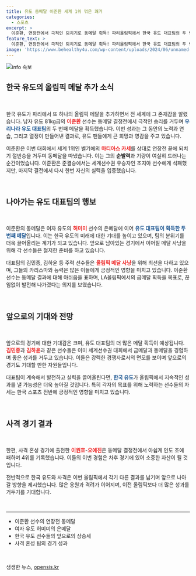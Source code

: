 ```yaml
---
title: 유도 동메달 이준환 세계 1위 꺾은 쾌거
categories:
  - 스포츠
excerpt: >
  이준환, 연장전에서 극적인 되치기로 동메달 획득! 파리올림픽에서 한국 유도 대표팀의 두 번째 메달, 이후 금메달 도전에 대한 포부가 주목받고 있다.
feature_text: >
  이준환, 연장전에서 극적인 되치기로 동메달 획득! 파리올림픽에서 한국 유도 대표팀의 두 번째 메달, 이후 금메달 도전에 대한 포부가 주목받고 있다.
image: 'https://www.behealthy4u.com/wp-content/uploads/2024/06/unnamed-file.png'
---
```


<p><img src="https://www.behealthy4u.com/wp-content/uploads/2024/06/unnamed-file.png" alt="info 속보" /></p>

<h2 data-ke-size="size26">한국 유도의 올림픽 메달 추가 소식</h2>

<p data-ke-size="size16">&nbsp;</p>

<p data-ke-size="size16">한국 유도가 파리에서 또 하나의 올림픽 메달을 추가하면서 전 세계에 그 존재감을 알렸습니다. 남자 유도 81kg급의 <b><span style="color: #ee2323;">이준환</span></b> 선수는 동메달 결정전에서 극적인 승리를 거두며 <b><span style="color: #1a5490;">우리나라 유도 대표팀</span></b>의 두 번째 메달을 획득했습니다. 이번 성과는 그 동안의 노력과 연습, 그리고 열정이 만들어낸 결과로, 유도 팬들에게 큰 희망과 영감을 주고 있습니다. </p>

<p data-ke-size="size16">이준환은 이번 대회에서 세계 1위인 벨기에의 <b><span style="color: #ee2323;">마티아스 카세</span></b>를 상대로 연장전 끝에 되치기 절반승을 거두며 동메달을 따냈습니다. 이는 그의 <b>순발력</b>과 기량이 여실히 드러나는 순간이었습니다. 이준환은 준결승에서는 세계선수권 우승자인 조지아 선수에게 석패했지만, 마지막 결전에서 다시 한번 자신의 실력을 입증했습니다.</p>

<p data-ke-size="size16">&nbsp;</p>

<h2 data-ke-size="size26">나아가는 유도 대표팀의 행보</h2>

<p data-ke-size="size16">&nbsp;</p>

<p data-ke-size="size16">이준환의 동메달은 여자 유도의 <b><span style="color: #ee2323;">허미미</span></b> 선수의 은메달에 이어 <b><span style="color: #1a5490;">유도 대표팀이 획득한 두 번째 메달</span></b>입니다. 이는 한국 유도의 미래에 대한 기대를 높이고 있으며, 팀의 분위기를 더욱 끌어올리는 계기가 되고 있습니다. 앞으로 남아있는 경기에서 이어질 메달 사냥을 위해 각 선수들은 철저한 준비를 하고 있습니다.</p>

<p data-ke-size="size16">대표팀의 김민종, 김하윤 등 주력 선수들은 <b><span style="color: #ee2323;">올림픽 메달 사냥</span></b>을 위해 최선을 다하고 있으며, 그들의 카리스마와 능력은 많은 이들에게 긍정적인 영향을 미치고 있습니다. 이준환 선수는 동메달 결과에 대해 아쉬움을 표하며, LA올림픽에서의 금메달 획득을 목표로, 끊임없이 발전해 나가겠다는 의지를 보였습니다.</p>

<p data-ke-size="size16">&nbsp;</p>

<h2 data-ke-size="size26">앞으로의 기대와 전망</h2>

<p data-ke-size="size16">&nbsp;</p>

<p data-ke-size="size16">앞으로의 경기에 대한 기대감은 크며, 유도 대표팀의 더 많은 메달 획득이 예상됩니다. <b><span style="color: #ee2323;">김민종</span></b>과 <b><span style="color: #ee2323;">김하윤</span></b>과 같은 선수들은 이미 세계선수권 대회에서 금메달과 동메달을 경험하며 좋은 성과를 거두고 있습니다. 이들은 강력한 경쟁자로서의 면모를 보이며 앞으로의 경기도 기대할 만한 자원들입니다. </p>

<p data-ke-size="size16">대표팀이 계속해서 발전하고 실력을 끌어올린다면, <b><span style="color: #1a5490;">한국 유도</span></b>가 올림픽에서 지속적인 성과를 낼 가능성은 더욱 높아질 것입니다. 특히 각자의 목표를 위해 노력하는 선수들의 자세는 한국 스포츠 전반에 긍정적인 영향을 미치고 있습니다. </p>

<p data-ke-size="size16">&nbsp;</p>

<h2 data-ke-size="size26">사격 경기 결과</h2>

<p data-ke-size="size16">&nbsp;</p>

<p data-ke-size="size16">한편, 사격 혼성 경기에 출전한 <b><span style="color: #ee2323;">이원호</span></b>-<b><span style="color: #ee2323;">오예진</span></b>은 동메달 결정전에서 아쉽게 인도 조에 패하며 4위를 기록했습니다. 이들의 이번 경험은 차후 경기에 있어 소중한 자산이 될 것입니다. </p>

<p data-ke-size="size16">전반적으로 한국 유도와 사격은 이번 올림픽에서 각기 다른 결과를 남기며 앞으로 나아갈 방향을 제시했습니다. 많은 응원과 격려가 이어지며, 이전 올림픽보다 더 많은 성과를 거두기를 기대합니다.</p>

<p data-ke-size="size16">&nbsp;</p>

<hr />

<ul>

<li>이준환 선수의 연장전 동메달</li>
<li>여자 유도 허미미의 은메달</li>
<li>한국 유도 선수들의 앞으로의 상승세</li>
<li>사격 혼성 팀의 경기 성과</li>
</ul>

<p data-ke-size="size16">&nbsp;</p>
생생한 뉴스, <a href="https://opensis.kr" rel="dofollow">opensis.kr</a>


